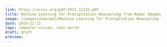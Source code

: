 ```yaml
---
link: https://arxiv.org/pdf/1912.12132.pdf
title: Machine Learning for Precipitation Nowcasting from Radar Images
image: /images/showreel/Machine Learning for Precipitation Nowcasting from Radar Images.jpg
date: 2019-12-11
tags: computer-vision, real-world
draft: draft
preview:
---
```



